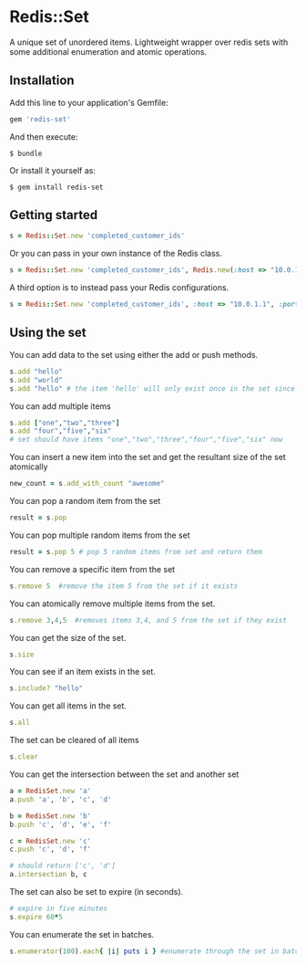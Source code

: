# Redis::Set

A unique set of unordered items. Lightweight wrapper over redis sets with some additional enumeration and atomic operations.

## Installation

Add this line to your application's Gemfile:

```ruby
gem 'redis-set'
```

And then execute:

    $ bundle

Or install it yourself as:

    $ gem install redis-set

## Getting started

```ruby
s = Redis::Set.new 'completed_customer_ids'
```

Or you can pass in your own instance of the Redis class.

```ruby
s = Redis::Set.new 'completed_customer_ids', Redis.new(:host => "10.0.1.1", :port => 6380, :db => 15)
```

A third option is to instead pass your Redis configurations.

```ruby
s = Redis::Set.new 'completed_customer_ids', :host => "10.0.1.1", :port => 6380, :db => 15
```

## Using the set

You can add data to the set using either the add or push methods.

```ruby
s.add "hello"
s.add "world"
s.add "hello" # the item 'hello' will only exist once in the set since it is unique
```

You can add multiple items

```ruby
s.add ["one","two","three"]
s.add "four","five","six"
# set should have items "one","two","three","four","five","six" now
```

You can insert a new item into the set and get the resultant size of the set atomically
```ruby
new_count = s.add_with_count "awesome"
```

You can pop a random item from the set
```ruby
result = s.pop
```

You can pop multiple random items from the set
```ruby
result = s.pop 5 # pop 5 random items from set and return them
```

You can remove a specific item from the set
```ruby
s.remove 5  #remove the item 5 from the set if it exists
```

You can atomically remove multiple items from the set.

```ruby
s.remove 3,4,5  #removes items 3,4, and 5 from the set if they exist
```

You can get the size of the set.

```ruby
s.size
```

You can see if an item exists in the set.

```ruby
s.include? "hello"
```

You can get all items in the set.

```ruby
s.all
```

The set can be cleared of all items
```ruby
s.clear
```

You can get the intersection between the set and another set
```ruby
a = RedisSet.new 'a'
a.push 'a', 'b', 'c', 'd'

b = RedisSet.new 'b'
b.push 'c', 'd', 'e', 'f'

c = RedisSet.new 'c'
c.push 'c', 'd', 'f'

# should return ['c', 'd']
a.intersection b, c

```

The set can also be set to expire (in seconds).
```ruby
# expire in five minutes
s.expire 60*5
```

You can enumerate the set in batches.
```ruby
s.enumerator(100).each{ |i| puts i } #enumerate through the set in batches of 100 items per redis op
```

